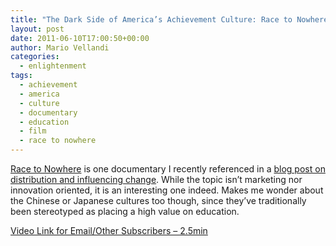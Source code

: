 ```yaml
---
title: "The Dark Side of America’s Achievement Culture: Race to Nowhere"
layout: post
date: 2011-06-10T17:00:50+00:00
author: Mario Vellandi
categories:
  - enlightenment
tags:
  - achievement
  - america
  - culture
  - documentary
  - education
  - film
  - race to nowhere
---
```

[Race to Nowhere](http://www.racetonowhere.com/) is one documentary I recently referenced in a [blog post on distribution and influencing change](../documentary-films-expanding-distribution-influencing-change/). While the topic isn&#8217;t marketing nor innovation oriented, it is an interesting one indeed. Makes me wonder about the Chinese or Japanese cultures too though, since they&#8217;ve traditionally been stereotyped as placing a high value on education.

[Video Link for Email/Other Subscribers &#8211; 2.5min](http://www.youtube.com/watch?v=Uem73imvn9Y)
